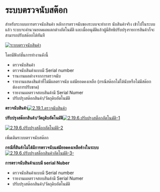# ระบบตรวจนับสต๊อก

สำหรับระกบบการตรวจนับสินค้า หลักการตรวจนับของระบบจะทำการ นับสินค้าจริง
เข้าไปในระบบ แล้ว ระบบจะคำนวนยอดผลแตกต่างอัตโนมัติ
และเมื่ออนุมัติแล้วผู้มีสิทธิปรับปรุงรายการสินค้าก็จะสามารถปรับสต๊อกได้ทันที

[![ระบบตรวจนับสินค้า](http://www.smlaccount.com/manual/wp-content/uploads/2017/10/ระบบตรวจนับสินค้า.jpg)](http://www.smlaccount.com/manual/wp-content/uploads/2017/10/ระบบตรวจนับสินค้า.jpg)



โดยมีฟังก์ชั่นการทำงานดังนี้

  * ตรวจนับสินค้า
  * ตรวจนับสินค้าแบบมี Serial number
  * รานงานผลต่างจากการตรวจนับ
  * รายงานแสดงสินค้าที่ไม่มีผลตรวจนับ แต่มียอดคงเหลือ (กรณีสต๊อกไม่ได้นับหรือไม่มีสต๊อกต้องการปรับขาด)
  * รายงานผลตรวจสอบสินค้ามี Serial Numer
  * ปรับปรุงสต๊อกสินค้า/วัตถุดิบอัตโนมัติ

**ตรวจนับสินค้า**[![2.19.1.ตรวจนับสินค้า](http://www.smlaccount.com/manual/wp-content/uploads/2017/10/2.19.1.ตรวจนับสินค้า.jpg)](http://www.smlaccount.com/manual/wp-content/uploads/2017/10/2.19.1.ตรวจนับสินค้า.jpg)



**ปรับปรุงสต๊อกสินค้า/วัตถุดิบอัตโนมัติ**[![2.19.6.ปรับปรุงสต็อกอัตโนมัติ-1](http://www.smlaccount.com/manual/wp-content/uploads/2017/10/2.19.6.ปรับปรุงสต็อกอัตโนมัติ-1.jpg)](http://www.smlaccount.com/manual/wp-content/uploads/2017/10/2.19.6.ปรับปรุงสต็อกอัตโนมัติ-1.jpg)

[![2.19.6.ปรับปรุงสต็อกอัตโนมัติ-2](http://www.smlaccount.com/manual/wp-content/uploads/2017/10/2.19.6.ปรับปรุงสต็อกอัตโนมัติ-2.jpg)](http://www.smlaccount.com/manual/wp-content/uploads/2017/10/2.19.6.ปรับปรุงสต็อกอัตโนมัติ-2.jpg)

เพิ่มเติมระบบตรวจนับสต๊อก

**กรณีที่สินค้าไม่ได้มีการตรวจนับแต่มียอดคงเหลือค้างในระบบ**[![2.19.6.ปรับปรุงสต็อกสินค้าอัตโนมัติ-3-](http://www.smlaccount.com/manual/wp-content/uploads/2017/10/2.19.6.ปรับปรุงสต็อกสินค้าอัตโนมัติ-3-.jpg)](http://www.smlaccount.com/manual/wp-content/uploads/2017/10/2.19.6.ปรับปรุงสต็อกสินค้าอัตโนมัติ-3-.jpg)



**การตรวจนับสินค้าแบบมี serial Nuber**

  * ตรวจนับสินค้าแบบมี Serial number
  * รายงานผลตรวจสอบสินค้ามี Serial Numer
  * ปรับปรุงสต๊อกสินค้า/วัตถุดิบอัตโนมัติ

